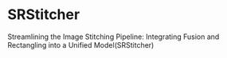 # SRStitcher
Streamlining the Image Stitching Pipeline: Integrating Fusion and Rectangling into a Unified Model(SRStitcher)
